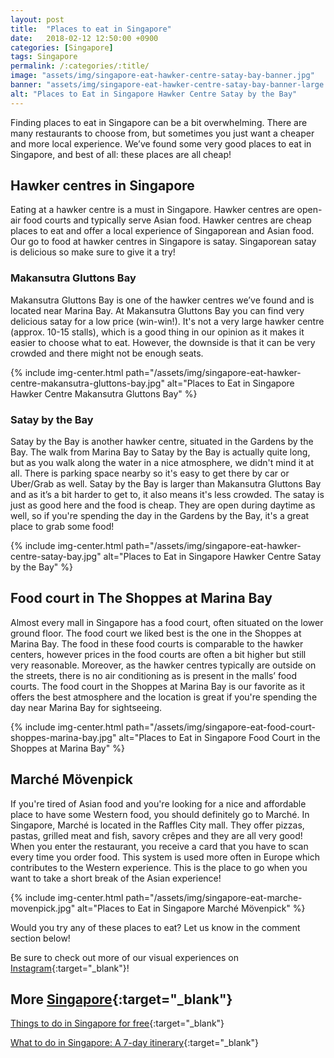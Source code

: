 ```yaml
---
layout: post
title:  "Places to eat in Singapore"
date:   2018-02-12 12:50:00 +0900
categories: [Singapore] 
tags: Singapore
permalink: /:categories/:title/
image: "assets/img/singapore-eat-hawker-centre-satay-bay-banner.jpg"
banner: "assets/img/singapore-eat-hawker-centre-satay-bay-banner-large.jpg"
alt: "Places to Eat in Singapore Hawker Centre Satay by the Bay"
---
```


Finding places to eat in Singapore can be a bit overwhelming. There are many restaurants to choose from, but sometimes you just want a cheaper and more local experience. We’ve found some very good places to eat in Singapore, and best of all: these places are all cheap! 

## Hawker centres in Singapore

Eating at a hawker centre is a must in Singapore. Hawker centres are open-air food courts and typically serve Asian food. Hawker centres are cheap places to eat and offer a local experience of Singaporean and Asian food. Our go to food at hawker centres in Singapore is satay. Singaporean satay is delicious so make sure to give it a try!

### Makansutra Gluttons Bay

Makansutra Gluttons Bay is one of the hawker centres we’ve found and is located near Marina Bay. At Makansutra Gluttons Bay you can find very delicious satay for a low price (win-win!). It's not a very large hawker centre (approx. 10-15 stalls), which is a good thing in our opinion as it makes it easier to choose what to eat. However, the downside is that it can be very crowded and there might not be enough seats. 

{% include img-center.html path="/assets/img/singapore-eat-hawker-centre-makansutra-gluttons-bay.jpg" alt="Places to Eat in Singapore Hawker Centre Makansutra Gluttons Bay" %}

### Satay by the Bay

Satay by the Bay is another hawker centre, situated in the Gardens by the Bay. The walk from Marina Bay to Satay by the Bay is actually quite long, but as you walk along the water in a nice atmosphere, we didn't mind it at all. There is parking space nearby so it's easy to get there by car or Uber/Grab as well. Satay by the Bay is larger than Makansutra Gluttons Bay and as it’s a bit harder to get to, it also means it's less crowded. The satay is just as good here and the food is cheap. They are open during daytime as well, so if you're spending the day in the Gardens by the Bay, it's a great place to grab some food! 

{% include img-center.html path="/assets/img/singapore-eat-hawker-centre-satay-bay.jpg" alt="Places to Eat in Singapore Hawker Centre Satay by the Bay" %}

## Food court in The Shoppes at Marina Bay

Almost every mall in Singapore has a food court, often situated on the lower ground floor. The food court we liked best is the one in the Shoppes at Marina Bay. The food in these food courts is comparable to the hawker centers, however prices in the food courts are often a bit higher but still very reasonable. Moreover, as the hawker centres typically are outside on the streets, there is no air conditioning as is present in the malls’ food courts. The food court in the Shoppes at Marina Bay is our favorite as it offers the best atmosphere and the location is great if you're spending the day near Marina Bay for sightseeing. 

{% include img-center.html path="/assets/img/singapore-eat-food-court-shoppes-marina-bay.jpg" alt="Places to Eat in Singapore Food Court in the Shoppes at Marina Bay" %}

## Marché Mövenpick

If you're tired of Asian food and you're looking for a nice and affordable place to have some Western food, you should definitely go to Marché. In Singapore, Marché is located in the Raffles City mall. They offer pizzas, pastas, grilled meat and fish, savory crêpes and they are all very good! When you enter the restaurant, you receive a card that you have to scan every time you order food. This system is used more often in Europe which contributes to the Western experience. This is the place to go when you want to take a short break of the Asian experience!

{% include img-center.html path="/assets/img/singapore-eat-marche-movenpick.jpg" alt="Places to Eat in Singapore Marché Mövenpick" %}

Would you try any of these places to eat? Let us know in the comment section below! 

Be sure to check out more of our visual experiences on [Instagram][instagram]{:target="_blank"}!

## More [Singapore][singapore]{:target="_blank"}

[Things to do in Singapore for free][Free Things to do in Singapore]{:target="_blank"}    

[What to do in Singapore: A 7-day itinerary][What to do in Singapore 7-day itinerary]{:target="_blank"}    

[instagram]: https://instagram.com/kipamojo
[singapore]: https://kipamojo.world/tags.html#singapore
[Free Things to do in Singapore]: https://kipamojo.world/singapore/Things-to-do-in-Singapore-for-free/
[What to do in Singapore 7-day itinerary]: https://kipamojo.world/singapore/What-to-do-in-Singapore-A-7-day-itinerary/
